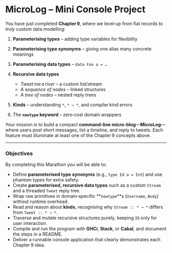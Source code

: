 # MicroLog – Mini Console Project

You have just completed **Chapter 9**, where we level‑up from flat records to *truly custom* data modelling:

1. **Parameterising types** – adding type variables for flexibility
2. **Parameterising type synonyms** – giving one alias many concrete meanings
3. **Parameterising data types** – `data Foo a = …`
4. **Recursive data types**

   * *Tweet me a river* – a custom list/stream
   * *A sequence of nodes* – linked structures
   * *A tree of nodes* – nested reply trees
5. **Kinds** – understanding `*`, `* → *`, and compiler kind errors
6. The **`newtype` keyword** – zero‑cost domain wrappers

Your mission is to build a compact **command‑line micro‑blog**—**MicroLog**—where users post short messages, list a timeline, and reply to tweets. Each feature must illuminate at least one of the Chapter 9 concepts above.

---

### **Objectives**

By completing this Marathon you will be able to:

* Define **parameterised type synonyms** (e.g., `type Id a = Int`) and use phantom types for extra safety.
* Create **parameterised, recursive data types** such as a custom `Stream` and a threaded `Tweet` reply tree.
* Wrap raw primitives in domain‑specific \*\*`newtype`\*\*s (`Username`, `Body`) without runtime overhead.
* Read and reason about **kinds**, recognising why `Stream :: * → *` differs from `Tweet :: * → *`.
* Traverse and mutate recursive structures purely, keeping `IO` only for user interaction.
* Compile and run the program with **GHCi**, **Stack**, or **Cabal**, and document the steps in a README.
* Deliver a runnable console application that clearly demonstrates each Chapter 9 idea.
